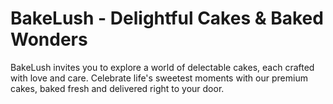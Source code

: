 # BakeLush - Delightful Cakes & Baked Wonders

BakeLush invites you to explore a world of delectable cakes, each
crafted with love and care. Celebrate life's sweetest moments with
our premium cakes, baked fresh and delivered right to your door.
